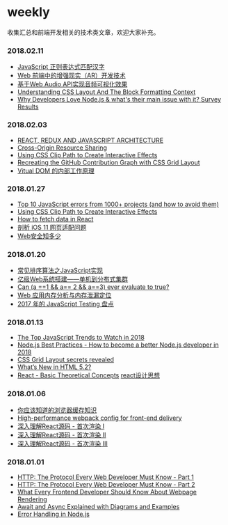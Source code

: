 weekly
=========
收集汇总和前端开发相关的技术类文章，欢迎大家补充。

### 2018.02.11
- [JavaScript 正则表达式匹配汉字](https://jhuang.me/2018/01/26/JavaScript-%E6%AD%A3%E5%88%99%E8%A1%A8%E8%BE%BE%E5%BC%8F%E5%8C%B9%E9%85%8D%E6%B1%89%E5%AD%97/)
- [Web 前端中的增强现实（AR）开发技术](http://geekplux.com/2018/01/18/augmented-reality-development-tech-in-web-frontend.html)
- [基于Web Audio API实现音频可视化效果](https://developer.mozilla.org/zh-CN/docs/Web/API/Web_Audio_API/Visualizations_with_Web_Audio_API)
- [Understanding CSS Layout And The Block Formatting Context](https://www.smashingmagazine.com/2017/12/understanding-css-layout-block-formatting-context/)
- [Why Developers Love Node.js & what's their main issue with it? Survey Results](https://blog.risingstack.com/why-developers-love-node-js-2018-survey/)

### 2018.02.03
- [REACT, REDUX AND JAVASCRIPT ARCHITECTURE](https://jrsinclair.com/articles/2018/react-redux-javascript-architecture/)
- [Cross-Origin Resource Sharing](https://developer.mozilla.org/en-US/docs/Web/HTTP/CORS)
- [Using CSS Clip Path to Create Interactive Effects](https://css-tricks.com/using-css-clip-path-create-interactive-effects/)
- [Recreating the GitHub Contribution Graph with CSS Grid Layout](https://bitsofco.de/github-contribution-graph-css-grid/)
- [Vitual DOM 的内部工作原理](http://efe.baidu.com/blog/the-inner-workings-of-virtual-dom/)

### 2018.01.27
- [Top 10 JavaScript errors from 1000+ projects (and how to avoid them)](https://rollbar.com/blog/top-10-javascript-errors/)
- [Using CSS Clip Path to Create Interactive Effects](https://css-tricks.com/using-css-clip-path-create-interactive-effects/)
- [How to fetch data in React](https://www.robinwieruch.de/react-fetching-data/)
- [剖析 iOS 11 网页适配问题](https://objcer.com/2017/09/21/Understanding-the-WebView-Viewport-in-iOS-11-iPhone-X/)
- [Web安全知多少](http://wetest.qq.com/lab/view/136.html)

### 2018.01.20
- [常见排序算法之JavaScript实现](https://zhuanlan.zhihu.com/p/28130533)
- [亿级Web系统搭建——单机到分布式集群](https://www.kancloud.cn/kancloud/web-million-build/64443)
- [Can (a ==1 && a== 2 && a==3) ever evaluate to true?](https://stackoverflow.com/questions/48270127/can-a-1-a-2-a-3-ever-evaluate-to-true)
- [Web 应用内存分析与内存泄漏定位](https://zhuanlan.zhihu.com/p/30703640)
- [2017 年的 JavaScript Testing 盘点](https://zhuanlan.zhihu.com/p/32702421)

### 2018.01.13
- [The Top JavaScript Trends to Watch in 2018](https://hackernoon.com/the-top-javascript-trends-to-watch-in-2018-a8437dd94425)
- [Node.js Best Practices - How to become a better Node.js developer in 2018](https://nemethgergely.com/nodejs-best-practices-how-to-become-a-better-developer-in-2018/)
- [CSS Grid Layout secrets revealed](http://www.creativebloq.com/features/css-grid-layout-secrets-revealed)
- [What’s New in HTML 5.2?](https://bitsofco.de/whats-new-in-html-5-2/)
- [React - Basic Theoretical Concepts](https://github.com/reactjs/react-basic)  [react设计思想](https://github.com/react-guide/react-basic)

### 2018.01.06
- [你应该知道的浏览器缓存知识](https://excaliburhan.com/post/things-you-should-know-about-browser-cache.html)
- [High-performance webpack config for front-end delivery](https://www.codementor.io/drewpowers/high-performance-webpack-config-for-front-end-delivery-90sqic1qa)
- [深入理解React源码 - 首次渲染 I](https://zhuanlan.zhihu.com/p/32520194)
- [深入理解React源码 - 首次渲染 II](https://zhuanlan.zhihu.com/p/32538163)
- [深入理解React源码 - 首次渲染 III](https://zhuanlan.zhihu.com/p/32668091)


### 2018.01.01
- [HTTP: The Protocol Every Web Developer Must Know - Part 1](https://code.tutsplus.com/tutorials/http-the-protocol-every-web-developer-must-know-part-1--net-31177)
- [HTTP: The Protocol Every Web Developer Must Know - Part 2](https://code.tutsplus.com/tutorials/http-the-protocol-every-web-developer-must-know-part-2--net-31155)
- [What Every Frontend Developer Should Know About Webpage Rendering](http://frontendbabel.info/articles/webpage-rendering-101/)
- [Await and Async Explained with Diagrams and Examples
](http://nikgrozev.com/2017/10/01/async-await/)
- [Error Handling in Node.js](https://www.joyent.com/node-js/production/design/errors)
